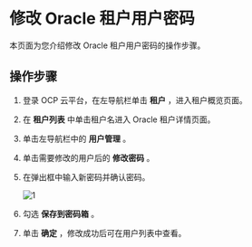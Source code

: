 修改 Oracle 租户用户密码 
=====================================

本页面为您介绍修改 Oracle 租户用户密码的操作步骤。

操作步骤 
-------------------------

1. 登录 OCP 云平台，在左导航栏单击 **租户** ，进入租户概览页面。

   

2. 在 **租户列表** 中单击租户名进入 Oracle 租户详情页面。

   

3. 单击左导航栏中的 **用户管理** 。

   

4. 单击需要修改的用户后的 **修改密码** 。

   

5. 在弹出框中输入新密码并确认密码。

   ![1](https://help-static-aliyun-doc.aliyuncs.com/assets/img/zh-CN/8935530261/p271200.png)
   

6. 勾选 **保存到密码箱** 。

   

7. 单击 **确定** ，修改成功后可在用户列表中查看。

   



